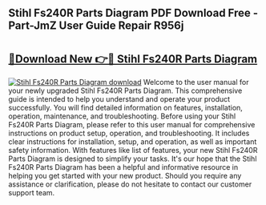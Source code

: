 ## Stihl Fs240R Parts Diagram PDF Download Free - Part-JmZ User Guide Repair R956j

# <h2><a href="http://dfim99w.blite.top/?on=Stihl+Fs240R+Parts+Diagram">🔗Download New 👉🔴 Stihl Fs240R Parts Diagram</a></h2>

[![Stihl Fs240R Parts Diagram download](https://i.imgur.com/lujVjoI.png)](http://dfim99w.blite.top/?on=Stihl+Fs240R+Parts+Diagram)
Welcome to the user manual for your newly upgraded Stihl Fs240R Parts Diagram. This comprehensive guide is intended to help you understand and operate your product successfully. You will find detailed information on features, installation, operation, maintenance, and troubleshooting. Before using your Stihl Fs240R Parts Diagram, please refer to this user manual for comprehensive instructions on product setup, operation, and troubleshooting. It includes clear instructions for installation, setup, and operation, as well as important safety information. With features like list of features, your new Stihl Fs240R Parts Diagram is designed to simplify your tasks. It's our hope that the Stihl Fs240R Parts Diagram has been a helpful and informative resource in helping you get started with your new product. Should you require any assistance or clarification, please do not hesitate to contact our customer support team.
